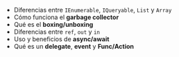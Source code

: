 - Diferencias entre `IEnumerable`, `IQueryable`, `List` y `Array`
- Cómo funciona el **garbage collector**
- Qué es el **boxing/unboxing**
- Diferencias entre `ref`, `out` y `in`
- Uso y beneficios de **async/await**
- Qué es un **delegate**, **event** y **Func/Action**